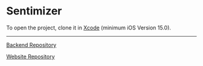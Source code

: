 # Sentimizer

To open the project, clone it in [Xcode](https://developer.apple.com/xcode/) (minimum iOS Version 15.0).
___
[Backend Repository](https://github.com/JustGitEverything/Sentimizer)

[Website Repository](https://github.com/samuelgin/Sentimizer-Website)
